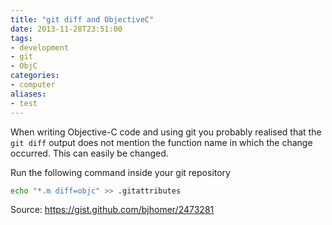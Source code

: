 ```yaml
---
title: "git diff and ObjectiveC"
date: 2013-11-28T23:51:00
tags:
- development
- git
- ObjC
categories:
- computer
aliases:
- test
---
```


When writing Objective-C code and using git you probably realised that the `git diff` output does not mention the function name in which the change occurred. This can easily be changed.

<!--more-->

Run the following command inside your git repository

```bash
echo "*.m diff=objc" >> .gitattributes
```

Source: <https://gist.github.com/bjhomer/2473281>
